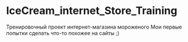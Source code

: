 # IceCream_internet_Store_Training
Тренировочный проект интернет-магазина мороженого
Мои первые попытки сделать что-то похожее на сайты ;)
